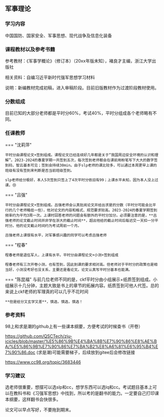 ## 军事理论

### 学习内容


中国国防、国家安全、军事思想、现代战争及信息化装备


### 课程教材以及参考书籍

参考教材：《军事学概论》（修订本）（20xx年版未知），褚良才主编，浙江大学出版社

相关资料：自编习近平新时代强军思想学习材料

说明：新编教材完成初稿，进入审稿阶段。目前旧版教材作为过渡阶段教材使用。

### 分数组成

目前已知的大部分老师都是平时分60%，考试40%，平时分组成各个老师略有不同。


### 任课教师

=== "沈莉萍"

    平时分由课程论文+签到组成。课程论文已经连续好几年都是关于“我国周边安全环境的认识和理解”。2023-2024的春夏学期一共签到五次，每次签到老师都会在课前用粉笔写下大大的数字签到码，智云基本可见；签到会持续30min。由于slp老师的课比较多，可以通过本周更早上课的班级有没有签到来判断是否当前班级签到。
    
    slp老师给分极好，本人5次签到只签上了4次平时分依旧有99；上课水平未知，因为本人没上过课。😢

=== "吕强"

    平时分由课程论文+签到组成。吕强老师会认真批阅论文并给出求是的分数（平时分可能会比平行的几个老师略低一些），他对论文的内容和格式、规范要求较高。2023-2024的春夏学期签到频率约为平均3周一次。上课时回答老师的问题会有额外的平时分加分。必须要注意的是，**吕强老师的论文截止时间并非学在浙大的截止时间**，超出他给的截止时间后每迟交一天扣一分平时分。他的论文截止时间约为考试周前一个月。

    吕强老师上课很有水平，对军事感兴趣的同学可以考虑吕强老师

=== "程春"

    程春老师是退伍军人，上课有水平。平时分由课程论文+小测+签到组成
    
    程春老师有三次开卷小测，也有签到，因此到课的要求相对高。但老师对于平时分的政策也是相当好，小测没考好也没关系，主要还是看论文。论文认真写平时分基本也能满。
    

=== "陈昆福"
    与前几位老师不同的是，ckf平时分由小组展示+纸质签到组成。小组展示十几分钟，主题大致是书上的章节的拓展内容。纸质签到可他人代签。总的来说上ckf老师的军理真的可以几乎不花时间

    **但是给分又玄学又差**，慎选，慎选，慎选！

### 参考资料

98上和求是潮的github上有一些课本纲要，方便考试的时候查书（开卷）

<https://github.com/QSCTech/zju-icicles/blob/master/%E5%86%9B%E4%BA%8B%E7%90%86%E8%AE%BA/%E5%86%9B%E7%90%86%E7%BA%B2%E8%A6%81%E6%95%B4%E7%90%86.doc> (求是潮)可能需要梯子，后续放到gitee后会修改链接

<https://www.cc98.org/topic/3683446>

### 学习建议

选老师很重要，想摆可以选slp和cc，想学东西可以选lq和cc。考试题目基本上可以在教科书和《习强军思想》中找到，所以考的是翻书的能力。一定要自己打印课本纲要，这样翻书会快很多。

论文可以早点写好，不要拖到期末。